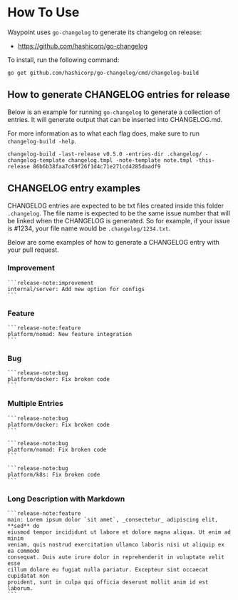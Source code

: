 # How To Use

Waypoint uses `go-changelog` to generate its changelog on release:

* https://github.com/hashicorp/go-changelog

To install, run the following command:

```
go get github.com/hashicorp/go-changelog/cmd/changelog-build
```

## How to generate CHANGELOG entries for release

Below is an example for running `go-changelog` to generate a collection of
entries. It will generate output that can be inserted into CHANGELOG.md.

For more information as to what each flag does, make sure to run `changelog-build -help`.

```
changelog-build -last-release v0.5.0 -entries-dir .changelog/ -changelog-template changelog.tmpl -note-template note.tmpl -this-release 86b6b38faa7c69f26f1d4c71e271cd4285daadf9
```

## CHANGELOG entry examples

CHANGELOG entries are expected to be txt files created inside this folder
`.changelog`. The file name is expected to be the same issue number that will
be linked when the CHANGELOG is generated. So for example, if your issue is
\#1234, your file name would be `.changelog/1234.txt`.

Below are some examples of how to generate a CHANGELOG entry with your pull
request.

### Improvement

~~~
```release-note:improvement
internal/server: Add new option for configs
```
~~~

### Feature

~~~
```release-note:feature
platform/nomad: New feature integration
```
~~~

### Bug

~~~
```release-note:bug
platform/docker: Fix broken code
```
~~~

### Multiple Entries

~~~
```release-note:bug
platform/docker: Fix broken code
```

```release-note:bug
platform/nomad: Fix broken code
```

```release-note:bug
platform/k8s: Fix broken code
```
~~~

### Long Description with Markdown

~~~
```release-note:feature
main: Lorem ipsum dolor `sit amet`, _consectetur_ adipiscing elit, **sed** do
eiusmod tempor incididunt ut labore et dolore magna aliqua. Ut enim ad minim
veniam, quis nostrud exercitation ullamco laboris nisi ut aliquip ex ea commodo
consequat. Duis aute irure dolor in reprehenderit in voluptate velit esse
cillum dolore eu fugiat nulla pariatur. Excepteur sint occaecat cupidatat non
proident, sunt in culpa qui officia deserunt mollit anim id est laborum.
```
~~~
